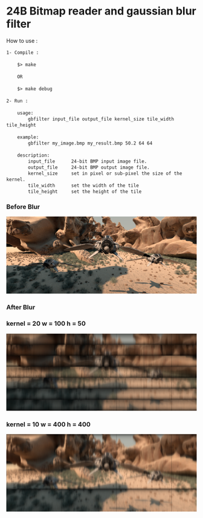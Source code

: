 # 24B Bitmap reader and gaussian blur filter #

How to use :

	1- Compile :

		$> make

		OR

		$> make debug

	2- Run :

		usage:
			gbfilter input_file output_file kernel_size tile_width tile_height

		example:
			gbfilter my_image.bmp my_result.bmp 50.2 64 64

		description:
			input_file		24-bit BMP input image file.
			output_file		24-bit BMP output image file.
			kernel_size		set in pixel or sub-pixel the size of the kernel.
			tile_width		set the width of the tile
			tile_height		set the height of the tile

### Before Blur ###

![](./img/image_rgb.bmp)


### After Blur ###

### kernel = 20  w = 100 h = 50 ###

![](./img/image_rgb_blured.bmp)

### kernel = 10  w = 400 h = 400 ###

![](./img/image_rgb_blured_2.bmp)
